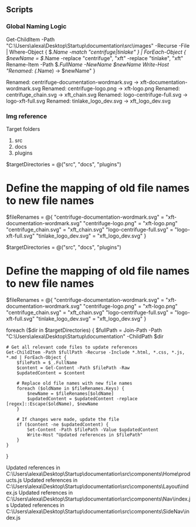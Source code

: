 ## Scripts

### Global Naming Logic

Get-ChildItem -Path "C:\Users\alexa\Desktop\Startup\documentation\src\images" -Recurse -File | Where-Object {
     $_.Name -match "centrifuge|tinlake"
 } | ForEach-Object {
     $newName = $_.Name -replace "centrifuge", "xft" -replace "tinlake", "xft"
     Rename-Item -Path $_.FullName -NewName $newName
     Write-Host "Renamed: $($_.Name) -> $newName"
 }

Renamed: centrifuge-documentation-wordmark.svg -> xft-documentation-wordmark.svg
Renamed: centrifuge-logo.png -> xft-logo.png
Renamed: centrifuge_chain.svg -> xft_chain.svg
Renamed: logo-centrifuge-full.svg -> logo-xft-full.svg
Renamed: tinlake_logo_dev.svg -> xft_logo_dev.svg

### Img reference

Target folders
1. src
2. docs
3. plugins

$targetDirectories = @("src", "docs", "plugins")

# Define the mapping of old file names to new file names
$fileRenames = @{
    "centrifuge-documentation-wordmark.svg" = "xft-documentation-wordmark.svg"
    "centrifuge-logo.png" = "xft-logo.png"
    "centrifuge_chain.svg" = "xft_chain.svg"
    "logo-centrifuge-full.svg" = "logo-xft-full.svg"
    "tinlake_logo_dev.svg" = "xft_logo_dev.svg"
}

$targetDirectories = @("src", "docs", "plugins")

# Define the mapping of old file names to new file names
$fileRenames = @{
    "centrifuge-documentation-wordmark.svg" = "xft-documentation-wordmark.svg"
    "centrifuge-logo.png" = "xft-logo.png"
    "centrifuge_chain.svg" = "xft_chain.svg"
    "logo-centrifuge-full.svg" = "logo-xft-full.svg"
    "tinlake_logo_dev.svg" = "xft_logo_dev.svg"
}

foreach ($dir in $targetDirectories) {
    $fullPath = Join-Path -Path "C:\Users\alexa\Desktop\Startup\documentation" -ChildPath $dir

    # Get all relevant code files to update references
    Get-ChildItem -Path $fullPath -Recurse -Include *.html, *.css, *.js, *.md | ForEach-Object {
        $filePath = $_.FullName
        $content = Get-Content -Path $filePath -Raw
        $updatedContent = $content

        # Replace old file names with new file names
        foreach ($oldName in $fileRenames.Keys) {
            $newName = $fileRenames[$oldName]
            $updatedContent = $updatedContent -replace [regex]::Escape($oldName), $newName
        }

        # If changes were made, update the file
        if ($content -ne $updatedContent) {
            Set-Content -Path $filePath -Value $updatedContent
            Write-Host "Updated references in $filePath"
        }
    }
}

Updated references in C:\Users\alexa\Desktop\Startup\documentation\src\components\Home\products.js
Updated references in C:\Users\alexa\Desktop\Startup\documentation\src\components\Layout\index.js
Updated references in C:\Users\alexa\Desktop\Startup\documentation\src\components\Nav\index.js
Updated references in C:\Users\alexa\Desktop\Startup\documentation\src\components\SideNav\index.js